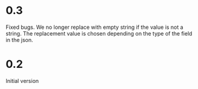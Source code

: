 
# 0.3

Fixed bugs. We no longer replace with empty string if the value is not a string. The replacement value
is chosen depending on the type of the field in the json.

# 0.2

Initial version